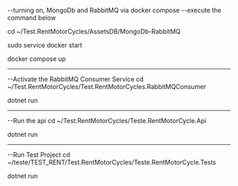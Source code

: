 --turning on, MongoDb and RabbitMQ via docker compose
--execute the command below

cd ~/Test.RentMotorCycles/AssetsDB/MongoDb-RabbitMQ

sudo service docker start

docker compose up


----------------------------------------------------------------------------------
--Activate the RabbitMQ Consumer Service
cd ~/Test.RentMotorCycles/Test.RentMotorCycles.RabbitMQConsumer

dotnet run



----------------------------------------------------------------------------------
--Run the api 
cd ~/Test.RentMotorCycles/Teste.RentMotorCycle.Api

dotnet run


----------------------------------------------------------------------------------
--Run Test Project 
cd ~/teste/TEST_RENT/Test.RentMotorCycles/Teste.RentMotorCycle.Tests

dotnet run

